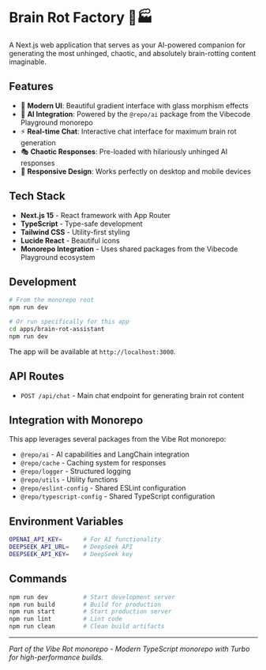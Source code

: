 # Brain Rot Factory 🧠🏭

A Next.js web application that serves as your AI-powered companion for generating the most unhinged, chaotic, and absolutely brain-rotting content imaginable.

## Features

- 🎨 **Modern UI**: Beautiful gradient interface with glass morphism effects
- 🤖 **AI Integration**: Powered by the `@repo/ai` package from the Vibecode Playground monorepo
- ⚡ **Real-time Chat**: Interactive chat interface for maximum brain rot generation
- 🎭 **Chaotic Responses**: Pre-loaded with hilariously unhinged AI responses
- 📱 **Responsive Design**: Works perfectly on desktop and mobile devices

## Tech Stack

- **Next.js 15** - React framework with App Router
- **TypeScript** - Type-safe development
- **Tailwind CSS** - Utility-first styling
- **Lucide React** - Beautiful icons
- **Monorepo Integration** - Uses shared packages from the Vibecode Playground ecosystem

## Development

```bash
# From the monorepo root
npm run dev

# Or run specifically for this app
cd apps/brain-rot-assistant
npm run dev
```

The app will be available at `http://localhost:3000`.

## API Routes

- `POST /api/chat` - Main chat endpoint for generating brain rot content

## Integration with Monorepo

This app leverages several packages from the Vibe Rot monorepo:

- `@repo/ai` - AI capabilities and LangChain integration
- `@repo/cache` - Caching system for responses
- `@repo/logger` - Structured logging
- `@repo/utils` - Utility functions
- `@repo/eslint-config` - Shared ESLint configuration
- `@repo/typescript-config` - Shared TypeScript configuration

## Environment Variables

```bash
OPENAI_API_KEY=      # For AI functionality
DEEPSEEK_API_URL=    # DeepSeek API
DEEPSEEK_API_KEY=    # DeepSeek key
```

## Commands

```bash
npm run dev          # Start development server
npm run build        # Build for production
npm run start        # Start production server
npm run lint         # Lint code
npm run clean        # Clean build artifacts
```

---

*Part of the Vibe Rot monorepo - Modern TypeScript monorepo with Turbo for high-performance builds.*
